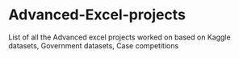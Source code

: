 # Advanced-Excel-projects
List of all the Advanced excel projects worked on based on Kaggle datasets, Government datasets, Case competitions
